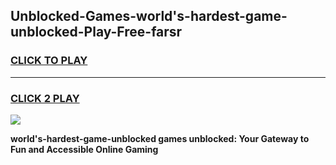 
## Unblocked-Games-world's-hardest-game-unblocked-Play-Free-farsr
<h3>
<a href="https://premium76.site?title=world's-hardest-game-unblocked&ref=18A1">CLICK TO PLAY</a></h3>
<hr>

<h3>
<a href="https://premium76.site?title=world's-hardest-game-unblocked&ref=18A1">CLICK 2 PLAY</a>
  
</h3>

<a href="https://premium76.site?title=world's-hardest-game-unblocked&ref=18A1"><img src="https://clearcache.store/games.png"></a>


**world's-hardest-game-unblocked games unblocked: Your Gateway to Fun and Accessible Online Gaming**
